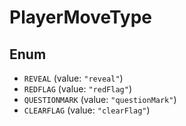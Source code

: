 # PlayerMoveType

## Enum

* `REVEAL` (value: `"reveal"`)
* `REDFLAG` (value: `"redFlag"`)
* `QUESTIONMARK` (value: `"questionMark"`)
* `CLEARFLAG` (value: `"clearFlag"`)
